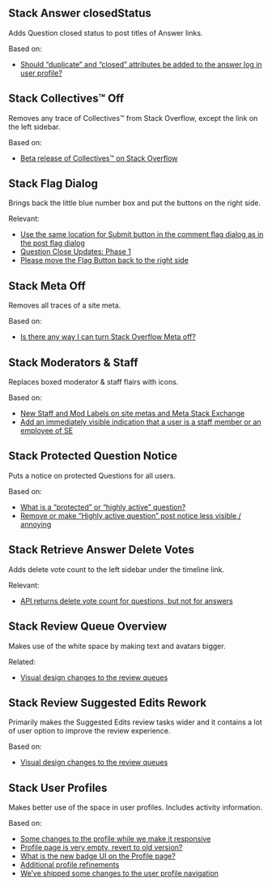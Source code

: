 ## Stack Answer closedStatus

Adds Question closed status to post titles of Answer links.

Based on:
- [Should “duplicate” and “closed” attributes be added to the answer log in user profile?](https://meta.stackoverflow.com/questions/401986/should-duplicate-and-closed-attributes-be-added-to-the-answer-log-in-user-pr)


## Stack Collectives™ Off

Removes any trace of Collectives™ from Stack Overflow, except the link on the left sidebar.

Based on:
- [Beta release of Collectives™ on Stack Overflow](https://meta.stackoverflow.com/questions/408585/beta-release-of-collectives-on-stack-overflow)


## Stack Flag Dialog

Brings back the little blue number box and put the buttons on the right side.

Relevant:

- [Use the same location for Submit button in the comment flag dialog as in the post flag dialog](https://meta.stackexchange.com/questions/316903/use-the-same-location-for-submit-button-in-the-comment-flag-dialog-as-in-the-pos)
- [Question Close Updates: Phase 1](https://meta.stackoverflow.com/questions/396754/question-close-updates-phase-1)
- [Please move the Flag Button back to the right side](https://meta.stackoverflow.com/questions/396585/please-move-the-flag-button-back-to-the-right-side)


## Stack Meta Off

Removes all traces of a site meta.

Based on:
- [Is there any way I can turn Stack Overflow Meta off?](https://meta.stackoverflow.com/questions/407035/is-there-any-way-i-can-turn-stack-overflow-meta-off)


## Stack Moderators & Staff

Replaces boxed moderator & staff flairs with icons.

Based on:
- [New Staff and Mod Labels on site metas and Meta Stack Exchange](https://meta.stackexchange.com/questions/367899/new-staff-and-mod-labels-on-site-metas-and-meta-stack-exchange)
- [Add an immediately visible indication that a user is a staff member or an employee of SE](https://meta.stackexchange.com/questions/344019/add-an-immediately-visible-indication-that-a-user-is-a-staff-member-or-an-employ)


## Stack Protected Question Notice

Puts a notice on protected Questions for all users.

Based on:
- [What is a “protected” or “highly active” question?](https://meta.stackexchange.com/questions/52764/what-is-a-protected-or-highly-active-question)
- [Remove or make “Highly active question” post notice less visible / annoying](https://meta.stackexchange.com/questions/337708/remove-or-make-highly-active-question-post-notice-less-visible-annoying)


## Stack Retrieve Answer Delete Votes

Adds delete vote count to the left sidebar under the timeline link.

Relevant:
- [API returns delete vote count for questions, but not for answers](https://stackapps.com/questions/6206/api-returns-delete-vote-count-for-questions-but-not-for-answers)


## Stack Review Queue Overview

Makes use of the white space by making text and avatars bigger.

Related:

- [Visual design changes to the review queues](https://meta.stackexchange.com/questions/360198/visual-design-changes-to-the-review-queues)


## Stack Review Suggested Edits Rework

Primarily makes the Suggested Edits review tasks wider and it contains a lot of user option to improve the review experience.

Based on:

- [Visual design changes to the review queues](https://meta.stackexchange.com/questions/360198/visual-design-changes-to-the-review-queues)


## Stack User Profiles

Makes better use of the space in user profiles. Includes activity information.

Based on:

- [Some changes to the profile while we make it responsive](https://meta.stackexchange.com/questions/368285/some-changes-to-the-profile-while-we-make-it-responsive)
- [Profile page is very empty, revert to old version?](https://meta.stackoverflow.com/questions/410612/profile-page-is-very-empty-revert-to-old-version)
- [What is the new badge UI on the Profile page?](https://meta.stackoverflow.com/questions/408611/what-is-the-new-badge-ui-on-the-profile-page)
- [Additional profile refinements](https://meta.stackexchange.com/questions/368661/additional-profile-refinements)
- [We’ve shipped some changes to the user profile navigation](https://meta.stackexchange.com/questions/369276/we-ve-shipped-some-changes-to-the-user-profile-navigation)
